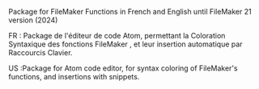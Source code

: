 Package for FileMaker Functions in French and English until FileMaker 21 version (2024)

FR : Package de l'éditeur de code Atom, permettant la Coloration Syntaxique des fonctions FileMaker , et leur insertion automatique par Raccourcis Clavier.

US :Package for Atom code editor, for syntax coloring of FileMaker's functions, and insertions with snippets.
